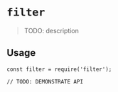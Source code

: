 # `filter`

> TODO: description

## Usage

```
const filter = require('filter');

// TODO: DEMONSTRATE API
```

